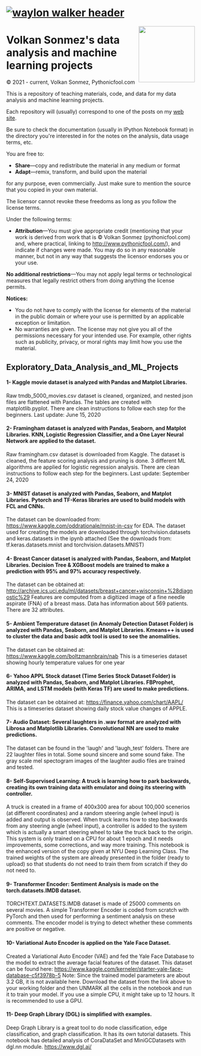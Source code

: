 
# [![waylon walker header](https://avatars.githubusercontent.com/u/30424551?v=4)](https://github.com/volkansonmez)

<p>
  <a href="https://avatars.githubusercontent.com/u/30424551?v=4"><img width="150" align='right' src="https://avatars.githubusercontent.com/u/30424551?v=4"></a>
</p>




# Volkan Sonmez's data analysis and machine learning projects

© 2021 - current, Volkan Sonmez, Pythonicfool.com

This is a repository of teaching materials, code, and data for my data analysis and machine learning projects.

Each repository will (usually) correspond to one of the posts on my [web site](http://www.pythonicfool.com/).

Be sure to check the documentation (usually in IPython Notebook format) in the directory you're interested in for the notes on the analysis, data usage terms, etc.

You are free to:

* **Share**—copy and redistribute the material in any medium or format
* **Adapt**—remix, transform, and build upon the material

for any purpose, even commercially. Just make sure to mention the source that you copied in your own material. 

The licensor cannot revoke these freedoms as long as you follow the license terms.

Under the following terms:

* **Attribution**—You must give appropriate credit (mentioning that your work is derived from work that is © Volkan Sonmez (pythonicfool.com) and, where practical, linking to http://www.pythonicfool.com/), and indicate if changes were made. You may do so in any reasonable manner, but not in any way that suggests the licensor endorses you or your use.

**No additional restrictions**—You may not apply legal terms or technological measures that legally restrict others from doing anything the license permits.

**Notices:**

* You do not have to comply with the license for elements of the material in the public domain or where your use is permitted by an applicable exception or limitation.
* No warranties are given. The license may not give you all of the permissions necessary for your intended use. For example, other rights such as publicity, privacy, or moral rights may limit how you use the material.




## Exploratory_Data_Analysis_and_ML_Projects


#### 1- Kaggle movie dataset is analyzed with Pandas and Matplot Libraries.
Raw tmdb_5000_movies.csv dataset is cleaned, organized, and nested json files are flattened with Pandas. The tables are created with matplotlib.pyplot. There are clean instructions to follow each step for the beginners. Last update: June 15, 2020


#### 2- Framingham dataset is analyzed with Pandas, Seaborn, and Matplot Libraries. KNN, Logistic Regression Classifier, and a One Layer Neural Network are applied to the dataset.
Raw framingham.csv dataset is downloaded from Kaggle. The dataset is cleaned, the feature scoring analysis and pruning is done. 3 different ML algorithms are applied for logistic regression analysis. There are clean instructions to follow each step for the beginners. Last update: September 24, 2020


#### 3- MNIST dataset is analyzed with Pandas, Seaborn, and Matplot Libraries. Pytorch and TF-Keras libraries are used to build models with FCL and CNNs.
The dataset can be downloaded from: https://www.kaggle.com/oddrationale/mnist-in-csv for EDA. 
The dataset used for creating the models are downloaded through torchvision.datasets and keras.datasets in the ipynb attached
(See the downloads from: tf.keras.datasets.mnist and torchvision.datasets.MNIST)


#### 4- Breast Cancer dataset is analyzed with Pandas, Seaborn, and Matplot Libraries. Decision Tree & XGBoost models are trained to make a prediction with 95% and 97% accuracy respectively.
The dataset can be obtained at: http://archive.ics.uci.edu/ml/datasets/breast+cancer+wisconsin+%28diagnostic%29
Features are computed from a digitized image of a fine needle aspirate (FNA) of a breast mass. Data has information about 569 patients. There are 32 attributes.


#### 5- Ambient Temperature dataset (in Anomaly Detection Dataset Folder) is analyzed with Pandas, Seaborn, and Matplot Libraries. Kmeans++ is used to cluster the data and basic adtk tool is used to see the anomalities.
The dataset can be obtained at: https://www.kaggle.com/boltzmannbrain/nab
This is a timeseries dataset showing hourly temperature values for one year


#### 6- Yahoo APPL Stock dataset (Time Series Stock Dataset Folder) is analyzed with Pandas, Seaborn, and Matplot Libraries. FBProphet, ARIMA, and LSTM models (with Keras TF) are used to make predictions.
The dataset can be obtained at: https://finance.yahoo.com/chart/AAPL/
This is a timeseries dataset showing daily stock value changes of APPLE. 


#### 7- Audio Dataset: Several laughters in .wav format are analyzed with Librosa and Matplotlib Libraries. Convolutional NN are used to make predictions.
The dataset can be found in the 'laugh' and 'laugh_test' folders.
There are 22 laughter files in total. Some sound sincere and some sound fake. The gray scale mel spectogram images of the laughter audio files are trained and tested. 


#### 8- Self-Supervised Learning: A truck is learning how to park backwards, creating its own training data with emulator and doing its steering with controller.
A truck is created in a frame of 400x300 area for about 100,000 scenerios (at different coordinates) and a random steering angle (wheel input) is added and output is observed. When truck learns how to step backwards from any steering angle (wheel input), a controller is added to the system which is actually a smart steering wheel to take the truck back to the origin. This system is only trained on a CPU for about 1 epoch and it needs improvements, some corrections, and way more training. This notebook is the enhanced version of the copy given at NYU Deep Learning Class. The trained weights of the system are already presented in the folder (ready to upload) so that students do not need to train them from scratch if they do not need to. 


#### 9- Transformer Encoder: Sentiment Analysis is made on the torch.datasets.IMDB dataset.
TORCHTEXT.DATASETS.IMDB dataset is made of 25000 comments on several movies. A simple Transformer Encoder is coded from scratch with PyTorch and then used for performing a sentiment analysis on these comments. The encoder model is trying to detect whether these comments are positive or negative. 


#### 10- Variational Auto Encoder is applied on the Yale Face Dataset.
Created a Variational Auto Encoder (VAE) and fed the Yale Face Database to the model to extract the average facial features of the dataset. This dataset can be found here: https://www.kaggle.com/kerneler/starter-yale-face-database-c5f3978b-5
Note: Since the trained model parameters are about 3.2 GB, it is not available here. Download the dataset from the link above to your working folder and then UNMARK all the cells in the notebook and run it to train your model. If you use a simple CPU, it might take up to 12 hours. It is recommended to use a GPU. 


#### 11- Deep Graph Library (DGL) is simplified with examples.
Deep Graph Library is a great tool to do node classification, edge classification, and graph classification. It has its own tutorial datasets. This notebook has detailed analysis of CoraDataSet and MiniGCDatasets with dgl.nn module. https://www.dgl.ai/  





